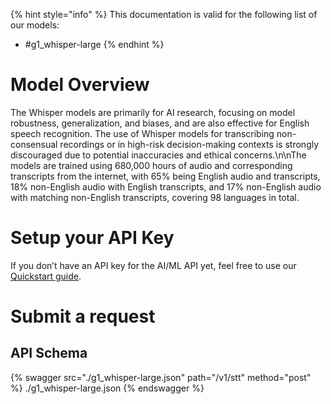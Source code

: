 [#references:start]: <> ({ "template": "openapi" })
{% hint style="info" %}
This documentation is valid for the following list of our models:
* #g1_whisper-large
{% endhint %}

# Model Overview
The Whisper models are primarily for AI research, focusing on model robustness, generalization, and biases, and are also effective for English speech recognition. The use of Whisper models for transcribing non-consensual recordings or in high-risk decision-making contexts is strongly discouraged due to potential inaccuracies and ethical concerns.\n\nThe models are trained using 680,000 hours of audio and corresponding transcripts from the internet, with 65% being English audio and transcripts, 18% non-English audio with English transcripts, and 17% non-English audio with matching non-English transcripts, covering 98 languages in total.

# Setup your API Key
If you don’t have an API key for the AI/ML API yet, feel free to use our [Quickstart guide](https://docs.aimlapi.com/quickstart/setting-up).

# Submit a request
## API Schema
{% swagger src="./g1_whisper-large.json" path="/v1/stt" method="post" %}
./g1_whisper-large.json
{% endswagger %}


[#references:end]: <> ({})
